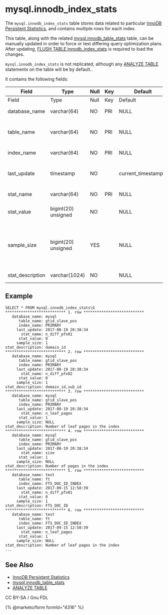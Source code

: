 # mysql.innodb\_index\_stats

The `mysql.innodb_index_stats` table stores data related to particular [InnoDB Persistent Statistics](../../../../../ha-and-performance/optimization-and-tuning/query-optimizations/statistics-for-optimizing-queries/innodb-persistent-statistics.md), and contains multiple rows for each index.

This table, along with the related [mysql.innodb\_table\_stats](mysql-innodb_table_stats.md) table, can be manually updated in order to force or test differing query optimization plans. After updating, [FLUSH TABLE innodb\_index\_stats](../../flush-commands/flush.md) is required to load the changes.

`mysql.innodb_index_stats` is not replicated, although any [ANALYZE TABLE](../../../table-statements/analyze-table.md) statements on the table will be by default..

It contains the following fields:

| Field             | Type                | Null | Key | Default              | Description                                                |
| ----------------- | ------------------- | ---- | --- | -------------------- | ---------------------------------------------------------- |
| Field             | Type                | Null | Key | Default              | Description                                                |
| database\_name    | varchar(64)         | NO   | PRI | NULL                 | Database name.                                             |
| table\_name       | varchar(64)         | NO   | PRI | NULL                 | Table, partition or subpartition name.                     |
| index\_name       | varchar(64)         | NO   | PRI | NULL                 | Index name.                                                |
| last\_update      | timestamp           | NO   |     | current\_timestamp() | Time that this row was last updated.                       |
| stat\_name        | varchar(64)         | NO   | PRI | NULL                 | Statistic name.                                            |
| stat\_value       | bigint(20) unsigned | NO   |     | NULL                 | Estimated statistic value.                                 |
| sample\_size      | bigint(20) unsigned | YES  |     | NULL                 | Number of pages sampled for the estimated statistic value. |
| stat\_description | varchar(1024)       | NO   |     | NULL                 | Statistic description.                                     |

## Example

```
SELECT * FROM mysql.innodb_index_stats\G
*************************** 1. row ***************************
   database_name: mysql
      table_name: gtid_slave_pos
      index_name: PRIMARY
     last_update: 2017-08-19 20:38:34
       stat_name: n_diff_pfx01
      stat_value: 0
     sample_size: 1
stat_description: domain_id
*************************** 2. row ***************************
   database_name: mysql
      table_name: gtid_slave_pos
      index_name: PRIMARY
     last_update: 2017-08-19 20:38:34
       stat_name: n_diff_pfx02
      stat_value: 0
     sample_size: 1
stat_description: domain_id,sub_id
*************************** 3. row ***************************
   database_name: mysql
      table_name: gtid_slave_pos
      index_name: PRIMARY
     last_update: 2017-08-19 20:38:34
       stat_name: n_leaf_pages
      stat_value: 1
     sample_size: NULL
stat_description: Number of leaf pages in the index
*************************** 4. row ***************************
   database_name: mysql
      table_name: gtid_slave_pos
      index_name: PRIMARY
     last_update: 2017-08-19 20:38:34
       stat_name: size
      stat_value: 1
     sample_size: NULL
stat_description: Number of pages in the index
*************************** 5. row ***************************
   database_name: test
      table_name: ft
      index_name: FTS_DOC_ID_INDEX
     last_update: 2017-09-15 12:58:39
       stat_name: n_diff_pfx01
      stat_value: 0
     sample_size: 1
stat_description: FTS_DOC_ID
*************************** 6. row ***************************
   database_name: test
      table_name: ft
      index_name: FTS_DOC_ID_INDEX
     last_update: 2017-09-15 12:58:39
       stat_name: n_leaf_pages
      stat_value: 1
     sample_size: NULL
stat_description: Number of leaf pages in the index
...
```

## See Also

* [InnoDB Persistent Statistics](../../../../../ha-and-performance/optimization-and-tuning/query-optimizations/statistics-for-optimizing-queries/innodb-persistent-statistics.md)
* [mysql.innodb\_table\_stats](mysql-innodb_table_stats.md)
* [ANALYZE TABLE](../../../table-statements/analyze-table.md)

CC BY-SA / Gnu FDL

{% @marketo/form formId="4316" %}
